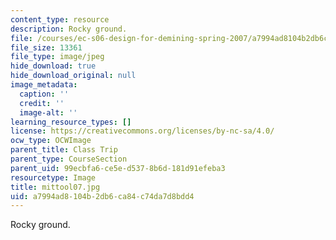 ```yaml
---
content_type: resource
description: Rocky ground.
file: /courses/ec-s06-design-for-demining-spring-2007/a7994ad8104b2db6ca84c74da7d8bdd4_mittool07.jpg
file_size: 13361
file_type: image/jpeg
hide_download: true
hide_download_original: null
image_metadata:
  caption: ''
  credit: ''
  image-alt: ''
learning_resource_types: []
license: https://creativecommons.org/licenses/by-nc-sa/4.0/
ocw_type: OCWImage
parent_title: Class Trip
parent_type: CourseSection
parent_uid: 99ecbfa6-ce5e-d537-8b6d-181d91efeba3
resourcetype: Image
title: mittool07.jpg
uid: a7994ad8-104b-2db6-ca84-c74da7d8bdd4
---
```

Rocky ground.